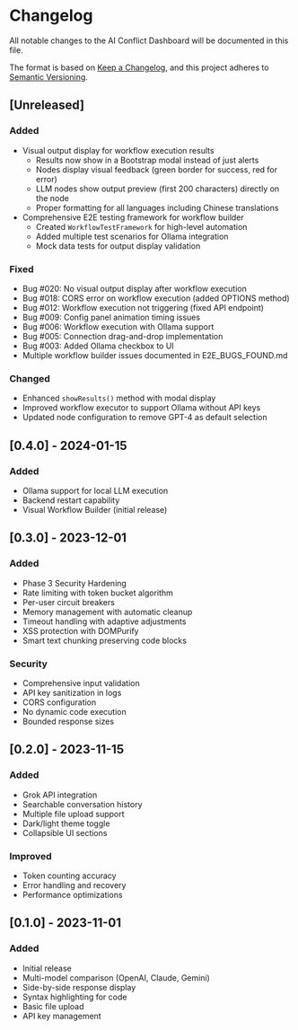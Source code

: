 # Changelog

All notable changes to the AI Conflict Dashboard will be documented in this file.

The format is based on [Keep a Changelog](https://keepachangelog.com/en/1.0.0/),
and this project adheres to [Semantic Versioning](https://semver.org/spec/v2.0.0.html).

## [Unreleased]

### Added
- Visual output display for workflow execution results
  - Results now show in a Bootstrap modal instead of just alerts
  - Nodes display visual feedback (green border for success, red for error)
  - LLM nodes show output preview (first 200 characters) directly on the node
  - Proper formatting for all languages including Chinese translations
- Comprehensive E2E testing framework for workflow builder
  - Created `WorkflowTestFramework` for high-level automation
  - Added multiple test scenarios for Ollama integration
  - Mock data tests for output display validation

### Fixed
- Bug #020: No visual output display after workflow execution
- Bug #018: CORS error on workflow execution (added OPTIONS method)
- Bug #012: Workflow execution not triggering (fixed API endpoint)
- Bug #009: Config panel animation timing issues
- Bug #006: Workflow execution with Ollama support
- Bug #005: Connection drag-and-drop implementation
- Bug #003: Added Ollama checkbox to UI
- Multiple workflow builder issues documented in E2E_BUGS_FOUND.md

### Changed
- Enhanced `showResults()` method with modal display
- Improved workflow executor to support Ollama without API keys
- Updated node configuration to remove GPT-4 as default selection

## [0.4.0] - 2024-01-15

### Added
- Ollama support for local LLM execution
- Backend restart capability
- Visual Workflow Builder (initial release)

## [0.3.0] - 2023-12-01

### Added
- Phase 3 Security Hardening
- Rate limiting with token bucket algorithm
- Per-user circuit breakers
- Memory management with automatic cleanup
- Timeout handling with adaptive adjustments
- XSS protection with DOMPurify
- Smart text chunking preserving code blocks

### Security
- Comprehensive input validation
- API key sanitization in logs
- CORS configuration
- No dynamic code execution
- Bounded response sizes

## [0.2.0] - 2023-11-15

### Added
- Grok API integration
- Searchable conversation history
- Multiple file upload support
- Dark/light theme toggle
- Collapsible UI sections

### Improved
- Token counting accuracy
- Error handling and recovery
- Performance optimizations

## [0.1.0] - 2023-11-01

### Added
- Initial release
- Multi-model comparison (OpenAI, Claude, Gemini)
- Side-by-side response display
- Syntax highlighting for code
- Basic file upload
- API key management